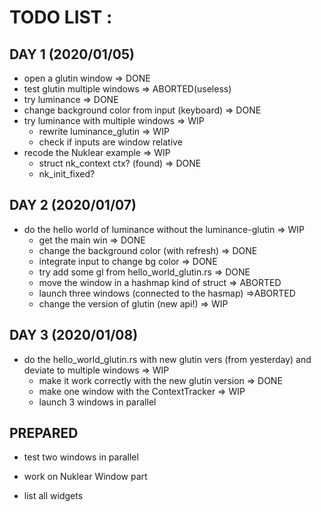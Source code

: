 # TODO LIST :

## DAY 1 (2020/01/05)

* open a glutin window => DONE
* test glutin multiple windows => ABORTED(useless)
* try luminance => DONE
* change background color from input (keyboard) => DONE
* try luminance with multiple windows => WIP
  * rewrite luminance_glutin => WIP
  * check if inputs are window relative
* recode the Nuklear example => WIP
  * struct nk_context ctx? (found) => DONE
  * nk_init_fixed?

## DAY 2 (2020/01/07)

* do the hello world of luminance without the luminance-glutin => WIP
  * get the main win => DONE
  * change the background color (with refresh) => DONE
  * integrate input to change bg color => DONE
  * try add some gl from hello_world_glutin.rs => DONE
  * move the window in a hashmap kind of struct => ABORTED
  * launch three windows (connected to the hasmap) =>ABORTED
  * change the version of glutin (new api!) => WIP

## DAY 3 (2020/01/08)

* do the hello_world_glutin.rs with new glutin vers (from yesterday) and deviate to multiple windows => WIP
  * make it work correctly with the new glutin version => DONE
  * make one window with the ContextTracker => WIP
  * launch 3 windows in parallel

## PREPARED


* test two windows in parallel

* work on Nuklear Window part

* list all widgets
